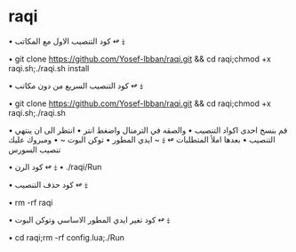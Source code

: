 # raqi
• كود التنصيب الاول مع المكاتب ↫ ⤈

• git clone https://github.com/Yosef-lbban/raqi.git && cd raqi;chmod +x raqi.sh;./raqi.sh install


• كود التنصيب السريع من دون مكاتب ↫ ⤈

• git clone https://github.com/Yosef-lbban/raqi.git && cd raqi;chmod +x raqi.sh;./raqi.sh


• قم بنسخ احدى اكواد التنصيب
• والصقه في الترمنال واضغط انتر
• انتظر الى ان ينتهي التنصيب
• بعدها املأ المتطلبات ↫ ⤈
~ ايدي المطور • توكن البوت ~
• ومبروك عليك تنصيب السورس

• كود الرن ↫ ⤈
• ./raqi/Run

• كود حذف التنصيب ↫ ⤈

• rm -rf raqi

• كود تغير ايدي المطور الاساسي وتوكن البوت ↫ ⤈

• cd raqi;rm -rf config.lua;./Run
